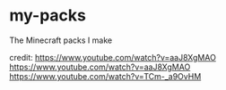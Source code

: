 # my-packs
The Minecraft packs I make

credit: https://www.youtube.com/watch?v=aaJ8XgMAO https://www.youtube.com/watch?v=aaJ8XgMAO https://www.youtube.com/watch?v=TCm-_a9OvHM
